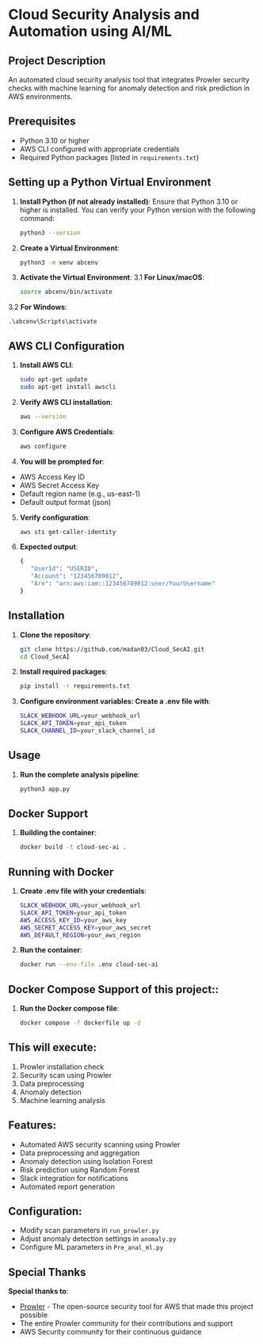 # <b>Cloud Security Analysis and Automation using AI/ML</b>

## Project Description
An automated cloud security analysis tool that integrates Prowler security checks with machine learning for anomaly detection and risk prediction in AWS environments.

## Prerequisites
- Python 3.10 or higher
- AWS CLI configured with appropriate credentials
- Required Python packages (listed in `requirements.txt`)

## Setting up a Python Virtual Environment
1. **Install Python (if not already installed)**:
Ensure that Python 3.10 or higher is installed. You can verify your Python version with the following command:
    ```bash
    python3 --version
2. **Create a Virtual Environment**:
    ```bash
    python3 -m venv abcenv
3. **Activate the Virtual Environment**:
3.1 **For Linux/macOS**:
    ```bash
    source abcenv/bin/activate 

3.2 **For Windows**:
    
    .\abcenv\Scripts\activate


## AWS CLI Configuration

1. **Install AWS CLI**:
   ```bash
   sudo apt-get update
   sudo apt-get install awscli

2. **Verify AWS CLI installation**:
   ```bash
   aws --version

3. **Configure AWS Credentials**:
   ```bash
   aws configure

4. **You will be prompted for**:


- AWS Access Key ID
- AWS Secret Access Key
- Default region name (e.g., us-east-1)
- Default output format (json)
  
5. **Verify configuration**:
   ```bash
   aws sts get-caller-identity

6. **Expected output**:
   ```bash
   {
      "UserId": "USERID",
      "Account": "123456789012",
      "Arn": "arn:aws:iam::123456789012:user/YourUsername"
   }

## Installation
1. **Clone the repository**:
   ```bash
   git clone https://github.com/madan03/Cloud_SecAI.git
   cd Cloud_SecAI

2. **Install required packages**:
   ```bash
   pip install -r requirements.txt

3. **Configure environment variables: Create a .env file with**:
   ```bash
   SLACK_WEBHOOK_URL=your_webhook_url
   SLACK_API_TOKEN=your_api_token
   SLACK_CHANNEL_ID=your_slack_channel_id

## Usage
1. **Run the complete analysis pipeline**:
   ```bash
   python3 app.py

## Docker Support

1. **Building the container**:
    ```bash
    docker build -t cloud-sec-ai .

## Running with Docker 
1. **Create .env file with your credentials**:
   ```bash
   SLACK_WEBHOOK_URL=your_webhook_url
   SLACK_API_TOKEN=your_api_token
   AWS_ACCESS_KEY_ID=your_aws_key
   AWS_SECRET_ACCESS_KEY=your_aws_secret
   AWS_DEFAULT_REGION=your_aws_region

2. **Run the container**:
   ```bash
   docker run --env-file .env cloud-sec-ai

## Docker Compose Support of this project::
1. **Run the Docker compose file**:
   ```bash
   docker compose -f dockerfile up -d

## This will execute:
1. Prowler installation check
2. Security scan using Prowler
3. Data preprocessing
4. Anomaly detection
5. Machine learning analysis

## Features:
- Automated AWS security scanning using Prowler
- Data preprocessing and aggregation
- Anomaly detection using Isolation Forest
- Risk prediction using Random Forest
- Slack integration for notifications
- Automated report generation

## Configuration:
- Modify scan parameters in `run_prowler.py`
- Adjust anomaly detection settings in `anomaly.py`
- Configure ML parameters in `Pre_anal_ml.py`

## Special Thanks

**Special thanks to**:
- [Prowler](https://github.com/prowler-cloud/prowler) - The open-source security tool for AWS that made this project possible
- The entire Prowler community for their contributions and support
- AWS Security community for their continuous guidance









    


